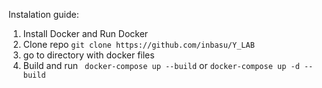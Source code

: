 
Instalation guide:
1. Install Docker and Run Docker
2. Clone repo ``` git clone https://github.com/inbasu/Y_LAB ```
3. go to directory with docker files
4. Build and run ``` docker-compose up --build``` or ```docker-compose up -d --build```
